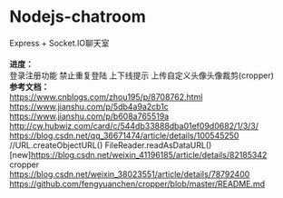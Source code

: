 # Nodejs-chatroom
Express + Socket.IO聊天室<br><br>
<b>进度：</b><br>
登录注册功能 禁止重复登陆 上下线提示 上传自定义头像头像裁剪(cropper)<br>
<b>参考文档：</b><br>
https://www.cnblogs.com/zhou195/p/8708762.html<br>
https://www.jianshu.com/p/5db4a9a2cb1c<br>
https://www.jianshu.com/p/b608a765519a<br>
http://cw.hubwiz.com/card/c/544db33888dba01ef09d0682/1/3/3/
https://blog.csdn.net/qq_36671474/article/details/100545250 //URL.createObjectURL() FileReader.readAsDataURL()
<br>[new]https://blog.csdn.net/weixin_41196185/article/details/82185342
<br>cropper
<br>https://blog.csdn.net/weixin_38023551/article/details/78792400
<br>https://github.com/fengyuanchen/cropper/blob/master/README.md
